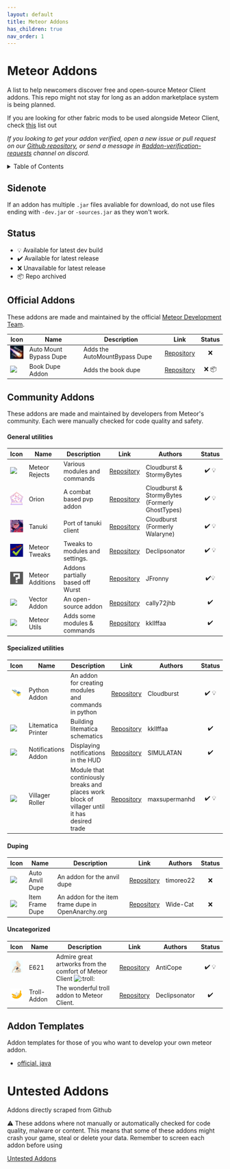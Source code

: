 ```yaml
---
layout: default
title: Meteor Addons
has_children: true
nav_order: 1
---
```


# Meteor Addons

A list to help newcomers discover free and open-source Meteor Client addons.
This repo might not stay for long as an addon marketplace system is being planned.

If you are looking for other fabric mods to be used alongside Meteor Client, check [this](/MeteorAdditionals.md) list out

*If you looking to get your addon verified, open a new issue or pull request on our [Github repository](https://github.com/AntiCope/anticope.ml/), or send a message in [#addon-verification-requests](https://discord.gg/9mrRPGKYU3) channel on discord.*

<!-- START doctoc generated TOC please keep comment here to allow auto update -->
<!-- DON'T EDIT THIS SECTION, INSTEAD RE-RUN doctoc TO UPDATE -->
<details>
<summary>Table of Contents</summary>

  - [Sidenote](#sidenote)
  - [Status](#status)
  - [Official Addons](#official-addons)
  - [Community Addons](#community-addons)
      - [General utilities](#general-utilities)
      - [Specialized utilities](#specialized-utilities)
      - [Duping](#duping)
      - [Uncategorized](#uncategorized)
  - [Addon Templates](#addon-templates)
- [Untested Addons](#untested-addons)

</details>
<!-- END doctoc generated TOC please keep comment here to allow auto update -->

## Sidenote

If an addon has multiple `.jar` files avaliable for download, do not use files ending with `-dev.jar` or `-sources.jar` as they won't work.

## Status
- 💡 Available for latest dev build
- ✔️ Available for latest release
- ❌ Unavailable for latest release
- 📦 Repo archived

## Official Addons

These addons are made and maintained by the official [Meteor Development Team](https://github.com/MeteorDevelopment).

| Icon | Name | Description | Link | Status |
| --- | ---- | ----------- | -------- | :---: |
|<img src="https://github.com/MeteorDevelopment/meteor-mbd-addon/blob/main/src/main/resources/assets/mbd/icon.png?raw=true" width="32px">| Auto Mount Bypass Dupe | Adds the AutoMountBypass Dupe | [Repository](https://github.com/MeteorDevelopment/meteor-mbd-addon) | ❌ |
|<img src="https://github.com/MeteorDevelopment/meteor-book-dupe-addon/blob/main/src/main/resources/assets/bookdupe/icon.png?raw=true" width="32px">| Book Dupe Addon | Adds the book dupe | [Repository](https://github.com/MeteorDevelopment/meteor-book-dupe-addon) | ❌ 📦 |

## Community Addons

These addons are made and maintained by developers from Meteor's community.
Each were manually checked for code quality and safety.

#### General utilities
| Icon | Name | Description | Link | Authors | Status |
| --- | ---- | ----------- | ---- | ------- | :---: |
|<img src='https://github.com/AntiCope/meteor-rejects/blob/master/src/main/resources/assets/rejects/icon.png?raw=true' width="32px">| Meteor Rejects | Various modules and commands | [Repository](https://github.com/AntiCope/meteor-rejects) | Cloudburst & StormyBytes | ✔️ 💡 |
|<img src='https://github.com/AntiCope/orion/raw/master/src/main/resources/assets/orion/icon.png?raw=true' width="32px">| Orion | A combat based pvp addon | [Repository](https://github.com/AntiCope/orion) | Cloudburst & StormyBytes (Formerly GhostTypes) | ✔️ 💡 |
|<img src='https://github.com/AntiCope/tanuki/raw/master/src/main/resources/assets/tanuki/icon.png?raw=true' width="32px">| Tanuki | Port of tanuki client | [Repository](https://github.com/AntiCope/tanuki) | Cloudburst (Formerly Walaryne) | ✔️ 💡 |
|<img src='https://github.com/Declipsonator/Meteor-Tweaks/blob/main/src/main/resources/assets/meteortweaks/icon.png?raw=true' width="32px">| Meteor Tweaks | Tweaks to modules and settings. | [Repository](https://github.com/Declipsonator/Meteor-Tweaks) | Declipsonator | ✔️ 💡 |
|<img src='/resources/unknown_icon.png' width="32px">| Meteor Additions | Addons partially based off Wurst | [Repository](https://github.com/JFronny/MeteorAdditions) | JFronny | ✔️💡 |
|<img src='https://github.com/cally72jhb/vector-addon/blob/main/src/main/resources/assets/vector-addon/vector/icon32.png?raw=true' width="32px">| Vector Addon | An open-source addon | [Repository](https://github.com/cally72jhb/vector-addon) | cally72jhb | ✔️ |
|<img src='https://github.com/kkllffaa/meteor-utils/blob/master/src/main/resources/assets/meteor-utils/icon.png?raw=true' width="32px">| Meteor Utils | Adds some modules & commands | [Repository](https://github.com/kkllffaa/meteor-utils) | kkllffaa | ✔️ |

#### Specialized utilities
| Icon | Name | Description | Link | Authors | Status |
| --- | ---- | ----------- | ---- | ------- | :---: |
|<img src='https://github.com/AntiCope/meteor-python-addon/blob/master/src/main/resources/assets/pythonaddon/icon.png?raw=true' width="32px">| Python Addon | An addon for creating modules and commands in python | [Repository](https://github.com/AntiCope/meteor-python-addon) | Cloudburst | ✔️ 💡  |
|<img src='https://github.com/kkllffaa/meteor-litematica-printer/blob/main/src/main/resources/assets/meteor_litematica_printer/icon.png?raw=true' width="32px">| Litematica Printer | Building litematica schematics | [Repository](https://github.com/kkllffaa/meteor-litematica-printer) | kkllffaa | ✔️ |
|<img src='https://github.com/SIMULATAN/meteor-notifications-addon/blob/main/src/main/resources/assets/notifications/icon.png?raw=true' width="32px">| Notifications Addon | Displaying notifications in the HUD | [Repository](https://github.com/SIMULATAN/meteor-notifications-addon) | SIMULATAN | ✔️ |
|<img src='https://github.com/maxsupermanhd/meteor-villager-roller/blob/main/src/main/resources/assets/template/icon.png?raw=true' width="32px">| Villager Roller | Module that continiously breaks and places work block of villager until it has desired trade | [Repository](https://github.com/maxsupermanhd/meteor-villager-roller) | maxsupermanhd | ✔️ 💡 |


#### Duping
| Icon | Name | Description | Link | Authors | Status |
| --- | ---- | ----------- | ---- | ------- | :-------: |
|<img src='https://github.com/timoreo22/auto-anvil-dupe/blob/main/src/main/resources/assets/autodupe/icon.png?raw=true' width="32px">| Auto Anvil Dupe | An addon for the anvil dupe | [Repository](https://github.com/timoreo22/auto-anvil-dupe) | timoreo22 | ❌ |
|<img src='https://github.com/Wide-Cat/item-frame-dupe-addon/blob/main/src/main/resources/assets/template/icon.png?raw=true' width="32px">| Item Frame Dupe | An addon for the item frame dupe in OpenAnarchy.org | [Repository](https://github.com/Wide-Cat/item-frame-dupe-addon) | Wide-Cat | ❌ |

#### Uncategorized
| Icon | Name | Description | Link | Authors | Status |
| --- | ---- | ----------- | ---- | ------- | :---: |
|<img src='https://github.com/AntiCope/meteor-e621-integration/blob/master/src/main/resources/assets/e621/icon.png?raw=true' width="32px">| E621 | Admire great artworks from the comfort of Meteor Client <img src="https://user-images.githubusercontent.com/18114966/153202568-ff9ff7a9-702a-4ad5-9dbc-91d47895cbbc.png" width="24px" alt=":troll:"> | [Repository](https://github.com/AntiCope/meteor-e621-integration) | AntiCope | ✔️ 💡 |
|<img src='https://github.com/Declipsonator/Troll-Addon/blob/main/src/main/resources/assets/BananaPlus.png?raw=true' width="32px">| Troll-Addon | The wonderful troll addon to Meteor Client. | [Repository](https://github.com/Declipsonator/Troll-Addon) | Declipsonator | ✔️ |

## Addon Templates

Addon templates for those of you who want to develop your own meteor addon.

- [official, java](https://github.com/MeteorDevelopment/meteor-addon-template)


# Untested Addons
Addons directly scraped from Github

<div class="text-yellow-200">
⚠ These addons where not manually or automatically checked for code quality, malware or content. This means that some of these addons might crash your game, steal or delete your data. Remember to screen each addon before using
</div>

[Untested Addons](addons/UnverifiedAddons.md)
